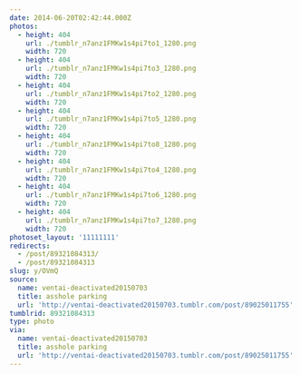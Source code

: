 ```yaml
---
date: 2014-06-20T02:42:44.000Z
photos:
  - height: 404
    url: ./tumblr_n7anz1FMKw1s4pi7to1_1280.png
    width: 720
  - height: 404
    url: ./tumblr_n7anz1FMKw1s4pi7to3_1280.png
    width: 720
  - height: 404
    url: ./tumblr_n7anz1FMKw1s4pi7to2_1280.png
    width: 720
  - height: 404
    url: ./tumblr_n7anz1FMKw1s4pi7to5_1280.png
    width: 720
  - height: 404
    url: ./tumblr_n7anz1FMKw1s4pi7to8_1280.png
    width: 720
  - height: 404
    url: ./tumblr_n7anz1FMKw1s4pi7to4_1280.png
    width: 720
  - height: 404
    url: ./tumblr_n7anz1FMKw1s4pi7to6_1280.png
    width: 720
  - height: 404
    url: ./tumblr_n7anz1FMKw1s4pi7to7_1280.png
    width: 720
photoset_layout: '11111111'
redirects:
  - /post/89321084313/
  - /post/89321084313
slug: y/OVmQ
source:
  name: ventai-deactivated20150703
  title: asshole parking
  url: 'http://ventai-deactivated20150703.tumblr.com/post/89025011755'
tumblrid: 89321084313
type: photo
via:
  name: ventai-deactivated20150703
  title: asshole parking
  url: 'http://ventai-deactivated20150703.tumblr.com/post/89025011755'
---
```


